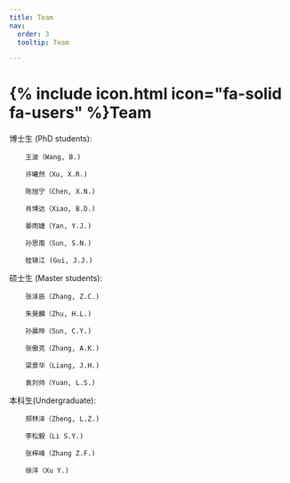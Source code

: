 ```yaml
---
title: Team
nav:
  order: 3
  tooltip: Team

---
```


# {% include icon.html icon="fa-solid fa-users" %}Team

博士生 (PhD students):

 		王波（Wang, B.)

 		许曦然（Xu, X.R.)

 		陈旭宁（Chen, X.N.)

 		肖博达（Xiao, B.D.)

 		晏雨婕（Yan, Y.J.)

 		孙思南（Sun, S.N.)

 		桂锦江 (Gui, J.J.)


硕士生 (Master students):

 		张泽辰（Zhang, Z.C.)

 		朱昊麟（Zhu, H.L.)

 		孙晨晔（Sun, C.Y.)

 		张傲克（Zhang, A.K.)

 		梁景华（Liang, J.H.)

 		袁刘帅（Yuan, L.S.)

本科生(Undergraduate):

 		郑林泽（Zheng, L.Z.)

 		李松毅（Li S.Y.)

 		张梓峰（Zhang Z.F.)

 		徐洋（Xu Y.)

